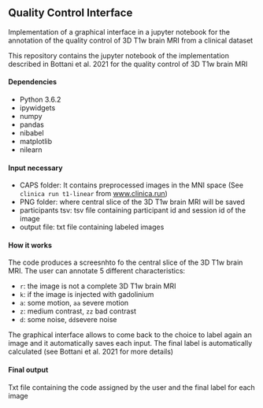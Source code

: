 ## Quality Control Interface
Implementation of a graphical interface in a jupyter notebook for the annotation of the quality control of 3D T1w brain MRI from a clinical dataset

This repository contains the jupyter notebook of the implementation described in Bottani et al. 2021 for the quality control of 3D T1w brain MRI

#### Dependencies
- Python 3.6.2
- ipywidgets 
- numpy
- pandas
- nibabel
- matplotlib
- nilearn


#### Input necessary
- CAPS folder: It contains preprocessed images in the MNI space (See `clinica run t1-linear` from www.clinica.run)
- PNG folder: where central slice of the 3D T1w brain MRI will be saved
- participants tsv: tsv file containing participant id and session id of the image
- output file: txt file containing labeled images


#### How it works
The code produces a screesnhto fo the central slice of the 3D T1w brain MRI. The user can annotate 5 different characteristics:
- `r`: the image is not a complete 3D T1w brain MRI
- `k`: if the image is injected with gadolinium
- `a`: some motion, `aa` severe motion
- `z`: medium contrast, `zz` bad contrast
- `d`: some noise, `dd`severe noise

The graphical interface allows to come back to the choice to label again an image and it automatically saves each input. 
The final label is automatically calculated (see Bottani et al. 2021 for more details)

#### Final output
Txt file containing the code assigned by the user and the final label for each image
